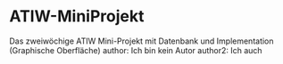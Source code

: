 # ATIW-MiniProjekt
Das zweiwöchige ATIW Mini-Projekt mit Datenbank und Implementation (Graphische Oberfläche)
author: Ich bin kein Autor
author2: Ich auch
